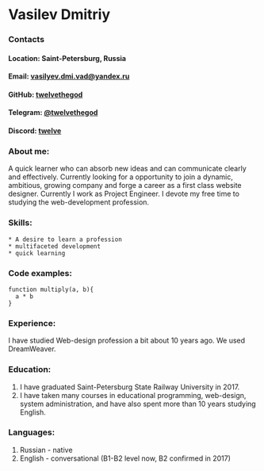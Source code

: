 # Vasilev Dmitriy
### Contacts
#### Location: Saint-Petersburg, Russia
#### Email: vasilyev.dmi.vad@yandex.ru
#### GitHub: [twelvethegod](https://github.com/twelvethegod)
#### Telegram: [@twelvethegod](https://t.me/twelvethegod/)
#### Discord: [twelve](https://discordapp.com/users/698101893649399858/)

### About me:
A quick learner who can absorb new ideas and can communicate clearly and effectively. Currently looking for a opportunity to join a dynamic, ambitious, growing company and forge a career as a first class website designer.
Currently I work as Project Engineer. I devote my free time to studying the web-development profession.

### Skills:

```
* A desire to learn a profession 
* multifaceted development
* quick learning
```

### Code examples:

```
function multiply(a, b){
  a * b
}
```

### Experience:

I have studied Web-design profession a bit about 10 years ago. We used DreamWeaver.

### Education:

1. I have graduated Saint-Petersburg State Railway University in 2017.
2. I have taken many courses in educational programming, web-design, system administration, and have also spent more than 10 years studying English.

### Languages:

1. Russian - native
2. English - conversational (B1-B2 level now, B2 confirmed in 2017)